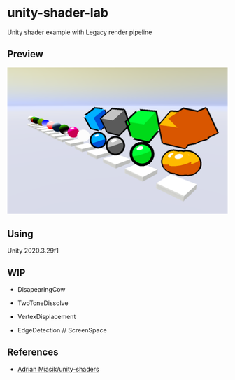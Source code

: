 # unity-shader-lab
Unity shader example with Legacy render pipeline

## Preview
![](ReadmeAssets/preview-01.png)

## Using
Unity 2020.3.29f1

## WIP
- DisapearingCow
- TwoToneDissolve
- VertexDisplacement

- EdgeDetection       // ScreenSpace


## References
- [Adrian Miasik/unity-shaders](https://github.com/adrian-miasik/unity-shaders)  
